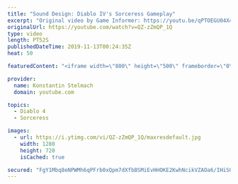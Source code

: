 ```yaml
---
title: "Sound Design: Diablo IV's Sorceress Gameplay"
excerpt: "Original video by Game Informer: https://youtu.be/qPTOEGU04X4."
originalUrl: https://youtube.com/watch?v=QZ-zZmQP_1Q
type: video
length: PT52S
publishedDateTime: 2019-11-13T00:24:35Z
heat: 50

featuredContent: "<iframe width=\"800\" height=\"500\" frameborder=\"0\" src=\"https://www.youtube.com/embed/QZ-zZmQP_1Q\" allow=\"accelerometer; autoplay; encrypted-media; gyroscope; picture-in-picture\" allowfullscreen></iframe>"

provider:
  name: Konstantin Stelmach
  domain: youtube.com

topics:
  - Diablo 4
  - Sorceress

images:
  - url: https://i.ytimg.com/vi/QZ-zZmQP_1Q/maxresdefault.jpg
    width: 1280
    height: 720
    isCached: true

secured: "FgY1Mbq8eNPWMh6qPFrb0xQpm7dXfbBSMiEvHHOKE2KwhNcikVZAOa6/IHiSGtxt1q7VJn2vmNoxYe8OWJDHH1bmplSXHUsb76Fera9Cgsg3QT9hCDIFS0uYQebE75efkvhLJ7f160MlvvZl5uPRsBtGqkBGDqnN9/Usd0p2/jd2b/TfgA0H3LL70c2ZoQgBWBCM0GQUFtQTJ8wml+twFZKDDtepf1/1FwWKPCfHJ73gp8mrjZzwsQmTbTFJ1jNyQnEmrt4VUGTMPr9Qd+tUBrAmDgvaZxPgUjLD7OUnlgD0+f22Eev91qzuOWpetk1O5vCM+OJbQOjWcYGPi+cFdkytF/aG93tT1e3VzoKcYMKygoNoZpj93JBTLPd5ZAjeA3tPiXYrOXRLOJf28pV0UnNAJhzYxhubMhVTR3i2dtw=;3PU6IBP4vEEc45lNqHPE2w=="
---
```



